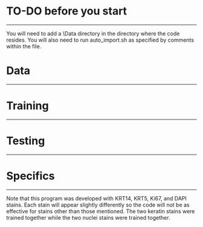 # TO-DO before you start
___
You will need to add a \Data directory in the directory where the code resides.
You will also need to run auto_import.sh as specified by comments within the file.

# Data
___

# Training
___

# Testing
___

# Specifics
___
Note that this program was developed with KRT14, KRT5, Ki67, and DAPI stains. Each stain will appear slightly differently so the code will not be as effective for stains other than those mentioned. The two keratin stains were trained together while the two nuclei stains were trained together. 


